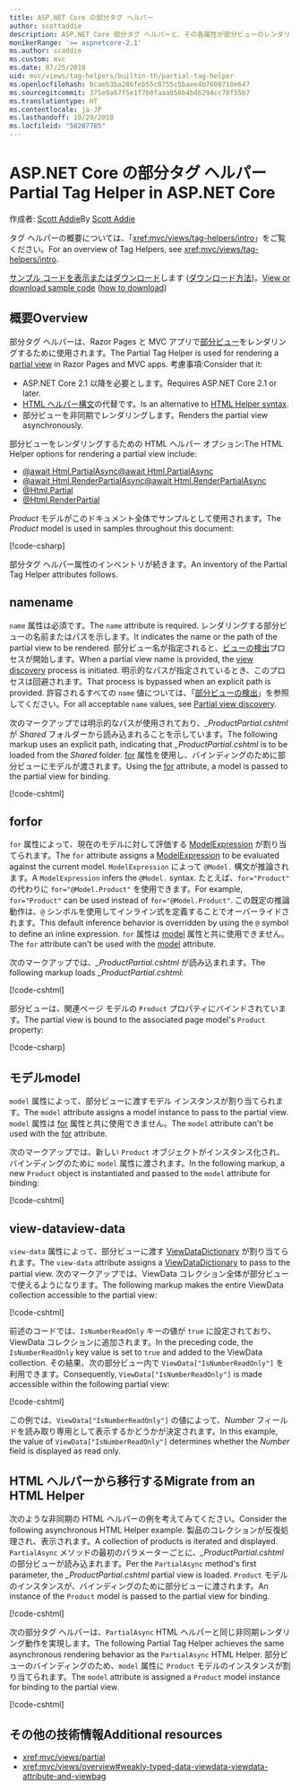 ```yaml
---
title: ASP.NET Core の部分タグ ヘルパー
author: scottaddie
description: ASP.NET Core 部分タグ ヘルパーと、その各属性が部分ビューのレンダリングにおいて果たす役割について説明します。
monikerRange: '>= aspnetcore-2.1'
ms.author: scaddie
ms.custom: mvc
ms.date: 07/25/2018
uid: mvc/views/tag-helpers/builtin-th/partial-tag-helper
ms.openlocfilehash: bcaeb3ba286feb55c0755c5baee4b7608710e647
ms.sourcegitcommit: 375e9a67f5e1f7b0faaa056b4b46294cc70f55b7
ms.translationtype: HT
ms.contentlocale: ja-JP
ms.lasthandoff: 10/29/2018
ms.locfileid: "50207785"
---
```

# <a name="partial-tag-helper-in-aspnet-core"></a><span data-ttu-id="d42f6-103">ASP.NET Core の部分タグ ヘルパー</span><span class="sxs-lookup"><span data-stu-id="d42f6-103">Partial Tag Helper in ASP.NET Core</span></span>

<span data-ttu-id="d42f6-104">作成者: [Scott Addie](https://github.com/scottaddie)</span><span class="sxs-lookup"><span data-stu-id="d42f6-104">By [Scott Addie](https://github.com/scottaddie)</span></span>

<span data-ttu-id="d42f6-105">タグ ヘルパーの概要については、「<xref:mvc/views/tag-helpers/intro>」をご覧ください。</span><span class="sxs-lookup"><span data-stu-id="d42f6-105">For an overview of Tag Helpers, see <xref:mvc/views/tag-helpers/intro>.</span></span>

<span data-ttu-id="d42f6-106">[サンプル コードを表示またはダウンロード](https://github.com/aspnet/Docs/tree/master/aspnetcore/mvc/views/tag-helpers/built-in/samples)します ([ダウンロード方法](xref:index#how-to-download-a-sample))。</span><span class="sxs-lookup"><span data-stu-id="d42f6-106">[View or download sample code](https://github.com/aspnet/Docs/tree/master/aspnetcore/mvc/views/tag-helpers/built-in/samples) ([how to download](xref:index#how-to-download-a-sample))</span></span>

## <a name="overview"></a><span data-ttu-id="d42f6-107">概要</span><span class="sxs-lookup"><span data-stu-id="d42f6-107">Overview</span></span>

<span data-ttu-id="d42f6-108">部分タグ ヘルパーは、Razor Pages と MVC アプリで[部分ビュー](xref:mvc/views/partial)をレンダリングするために使用されます。</span><span class="sxs-lookup"><span data-stu-id="d42f6-108">The Partial Tag Helper is used for rendering a [partial view](xref:mvc/views/partial) in Razor Pages and MVC apps.</span></span> <span data-ttu-id="d42f6-109">考慮事項:</span><span class="sxs-lookup"><span data-stu-id="d42f6-109">Consider that it:</span></span>

* <span data-ttu-id="d42f6-110">ASP.NET Core 2.1 以降を必要とします。</span><span class="sxs-lookup"><span data-stu-id="d42f6-110">Requires ASP.NET Core 2.1 or later.</span></span>
* <span data-ttu-id="d42f6-111">[HTML ヘルパー構文](xref:mvc/views/partial#reference-a-partial-view)の代替です。</span><span class="sxs-lookup"><span data-stu-id="d42f6-111">Is an alternative to [HTML Helper syntax](xref:mvc/views/partial#reference-a-partial-view).</span></span>
* <span data-ttu-id="d42f6-112">部分ビューを非同期でレンダリングします。</span><span class="sxs-lookup"><span data-stu-id="d42f6-112">Renders the partial view asynchronously.</span></span>

<span data-ttu-id="d42f6-113">部分ビューをレンダリングするための HTML ヘルパー オプション:</span><span class="sxs-lookup"><span data-stu-id="d42f6-113">The HTML Helper options for rendering a partial view include:</span></span>

* [<span data-ttu-id="d42f6-114">@await Html.PartialAsync</span><span class="sxs-lookup"><span data-stu-id="d42f6-114">@await Html.PartialAsync</span></span>](/dotnet/api/microsoft.aspnetcore.mvc.rendering.htmlhelperpartialextensions.partialasync)
* [<span data-ttu-id="d42f6-115">@await Html.RenderPartialAsync</span><span class="sxs-lookup"><span data-stu-id="d42f6-115">@await Html.RenderPartialAsync</span></span>](/dotnet/api/microsoft.aspnetcore.mvc.rendering.htmlhelperpartialextensions.renderpartialasync)
* [@Html.Partial](/dotnet/api/microsoft.aspnetcore.mvc.rendering.htmlhelperpartialextensions.partial)
* [@Html.RenderPartial](/dotnet/api/microsoft.aspnetcore.mvc.rendering.htmlhelperpartialextensions.renderpartial)

<span data-ttu-id="d42f6-116">*Product* モデルがこのドキュメント全体でサンプルとして使用されます。</span><span class="sxs-lookup"><span data-stu-id="d42f6-116">The *Product* model is used in samples throughout this document:</span></span>

[!code-csharp[](samples/TagHelpersBuiltIn/Models/Product.cs)]

<span data-ttu-id="d42f6-117">部分タグ ヘルパー属性のインベントリが続きます。</span><span class="sxs-lookup"><span data-stu-id="d42f6-117">An inventory of the Partial Tag Helper attributes follows.</span></span>

## <a name="name"></a><span data-ttu-id="d42f6-118">name</span><span class="sxs-lookup"><span data-stu-id="d42f6-118">name</span></span>

<span data-ttu-id="d42f6-119">`name` 属性は必須です。</span><span class="sxs-lookup"><span data-stu-id="d42f6-119">The `name` attribute is required.</span></span> <span data-ttu-id="d42f6-120">レンダリングする部分ビューの名前またはパスを示します。</span><span class="sxs-lookup"><span data-stu-id="d42f6-120">It indicates the name or the path of the partial view to be rendered.</span></span> <span data-ttu-id="d42f6-121">部分ビュー名が指定されると、[ビューの検出](xref:mvc/views/overview#view-discovery)プロセスが開始します。</span><span class="sxs-lookup"><span data-stu-id="d42f6-121">When a partial view name is provided, the [view discovery](xref:mvc/views/overview#view-discovery) process is initiated.</span></span> <span data-ttu-id="d42f6-122">明示的なパスが指定されているとき、このプロセスは回避されます。</span><span class="sxs-lookup"><span data-stu-id="d42f6-122">That process is bypassed when an explicit path is provided.</span></span> <span data-ttu-id="d42f6-123">許容されるすべての `name` 値については、「[部分ビューの検出](xref:mvc/views/partial#partial-view-discovery)」を参照してください。</span><span class="sxs-lookup"><span data-stu-id="d42f6-123">For all acceptable `name` values, see [Partial view discovery](xref:mvc/views/partial#partial-view-discovery).</span></span>

<span data-ttu-id="d42f6-124">次のマークアップでは明示的なパスが使用されており、*_ProductPartial.cshtml* が *Shared* フォルダーから読み込まれることを示しています。</span><span class="sxs-lookup"><span data-stu-id="d42f6-124">The following markup uses an explicit path, indicating that *_ProductPartial.cshtml* is to be loaded from the *Shared* folder.</span></span> <span data-ttu-id="d42f6-125">[for](#for) 属性を使用し、バインディングのために部分ビューにモデルが渡されます。</span><span class="sxs-lookup"><span data-stu-id="d42f6-125">Using the [for](#for) attribute, a model is passed to the partial view for binding.</span></span>

[!code-cshtml[](samples/TagHelpersBuiltIn/Pages/Product.cshtml?name=snippet_Name)]

## <a name="for"></a><span data-ttu-id="d42f6-126">for</span><span class="sxs-lookup"><span data-stu-id="d42f6-126">for</span></span>

<span data-ttu-id="d42f6-127">`for` 属性によって、現在のモデルに対して評価する [ModelExpression](/dotnet/api/microsoft.aspnetcore.mvc.viewfeatures.modelexpression) が割り当てられます。</span><span class="sxs-lookup"><span data-stu-id="d42f6-127">The `for` attribute assigns a [ModelExpression](/dotnet/api/microsoft.aspnetcore.mvc.viewfeatures.modelexpression) to be evaluated against the current model.</span></span> <span data-ttu-id="d42f6-128">`ModelExpression` によって `@Model.` 構文が推論されます。</span><span class="sxs-lookup"><span data-stu-id="d42f6-128">A `ModelExpression` infers the `@Model.` syntax.</span></span> <span data-ttu-id="d42f6-129">たとえば、`for="Product"` の代わりに `for="@Model.Product"` を使用できます。</span><span class="sxs-lookup"><span data-stu-id="d42f6-129">For example, `for="Product"` can be used instead of `for="@Model.Product"`.</span></span> <span data-ttu-id="d42f6-130">この既定の推論動作は、`@` シンボルを使用してインライン式を定義することでオーバーライドされます。</span><span class="sxs-lookup"><span data-stu-id="d42f6-130">This default inference behavior is overridden by using the `@` symbol to define an inline expression.</span></span> <span data-ttu-id="d42f6-131">`for` 属性は [model](#model) 属性と共に使用できません。</span><span class="sxs-lookup"><span data-stu-id="d42f6-131">The `for` attribute can't be used with the [model](#model) attribute.</span></span>

<span data-ttu-id="d42f6-132">次のマークアップでは、*_ProductPartial.cshtml* が読み込まれます。</span><span class="sxs-lookup"><span data-stu-id="d42f6-132">The following markup loads *_ProductPartial.cshtml*:</span></span>

[!code-cshtml[](samples/TagHelpersBuiltIn/Pages/Product.cshtml?name=snippet_For)]

<span data-ttu-id="d42f6-133">部分ビューは、関連ページ モデルの `Product` プロパティにバインドされています。</span><span class="sxs-lookup"><span data-stu-id="d42f6-133">The partial view is bound to the associated page model's `Product` property:</span></span>

[!code-csharp[](samples/TagHelpersBuiltIn/Pages/Product.cshtml.cs?highlight=8)]

## <a name="model"></a><span data-ttu-id="d42f6-134">モデル</span><span class="sxs-lookup"><span data-stu-id="d42f6-134">model</span></span>

<span data-ttu-id="d42f6-135">`model` 属性によって、部分ビューに渡すモデル インスタンスが割り当てられます。</span><span class="sxs-lookup"><span data-stu-id="d42f6-135">The `model` attribute assigns a model instance to pass to the partial view.</span></span> <span data-ttu-id="d42f6-136">`model` 属性は [for](#for) 属性と共に使用できません。</span><span class="sxs-lookup"><span data-stu-id="d42f6-136">The `model` attribute can't be used with the [for](#for) attribute.</span></span>

<span data-ttu-id="d42f6-137">次のマークアップでは、新しい `Product` オブジェクトがインスタンス化され、バインディングのために `model` 属性に渡されます。</span><span class="sxs-lookup"><span data-stu-id="d42f6-137">In the following markup, a new `Product` object is instantiated and passed to the `model` attribute for binding:</span></span>

[!code-cshtml[](samples/TagHelpersBuiltIn/Pages/Product.cshtml?name=snippet_Model)]

## <a name="view-data"></a><span data-ttu-id="d42f6-138">view-data</span><span class="sxs-lookup"><span data-stu-id="d42f6-138">view-data</span></span>

<span data-ttu-id="d42f6-139">`view-data` 属性によって、部分ビューに渡す [ViewDataDictionary](/dotnet/api/microsoft.aspnetcore.mvc.viewfeatures.viewdatadictionary) が割り当てられます。</span><span class="sxs-lookup"><span data-stu-id="d42f6-139">The `view-data` attribute assigns a [ViewDataDictionary](/dotnet/api/microsoft.aspnetcore.mvc.viewfeatures.viewdatadictionary) to pass to the partial view.</span></span> <span data-ttu-id="d42f6-140">次のマークアップでは、ViewData コレクション全体が部分ビューで使えるようになります。</span><span class="sxs-lookup"><span data-stu-id="d42f6-140">The following markup makes the entire ViewData collection accessible to the partial view:</span></span>

[!code-cshtml[](samples/TagHelpersBuiltIn/Pages/Product.cshtml?name=snippet_ViewData&highlight=5-)]

<span data-ttu-id="d42f6-141">前述のコードでは、`IsNumberReadOnly` キーの値が `true` に設定されており、ViewData コレクションに追加されます。</span><span class="sxs-lookup"><span data-stu-id="d42f6-141">In the preceding code, the `IsNumberReadOnly` key value is set to `true` and added to the ViewData collection.</span></span> <span data-ttu-id="d42f6-142">その結果、次の部分ビュー内で `ViewData["IsNumberReadOnly"]` を利用できます。</span><span class="sxs-lookup"><span data-stu-id="d42f6-142">Consequently, `ViewData["IsNumberReadOnly"]` is made accessible within the following partial view:</span></span>

[!code-cshtml[](samples/TagHelpersBuiltIn/Pages/Shared/_ProductViewDataPartial.cshtml?highlight=5)]

<span data-ttu-id="d42f6-143">この例では、`ViewData["IsNumberReadOnly"]` の値によって、*Number* フィールドを読み取り専用として表示するかどうかが決定されます。</span><span class="sxs-lookup"><span data-stu-id="d42f6-143">In this example, the value of `ViewData["IsNumberReadOnly"]` determines whether the *Number* field is displayed as read only.</span></span>

## <a name="migrate-from-an-html-helper"></a><span data-ttu-id="d42f6-144">HTML ヘルパーから移行する</span><span class="sxs-lookup"><span data-stu-id="d42f6-144">Migrate from an HTML Helper</span></span>

<span data-ttu-id="d42f6-145">次のような非同期の HTML ヘルパーの例を考えてみてください。</span><span class="sxs-lookup"><span data-stu-id="d42f6-145">Consider the following asynchronous HTML Helper example.</span></span> <span data-ttu-id="d42f6-146">製品のコレクションが反復処理され、表示されます。</span><span class="sxs-lookup"><span data-stu-id="d42f6-146">A collection of products is iterated and displayed.</span></span> <span data-ttu-id="d42f6-147">`PartialAsync` メソッドの最初のパラメーターごとに、*_ProductPartial.cshtml* の部分ビューが読み込まれます。</span><span class="sxs-lookup"><span data-stu-id="d42f6-147">Per the `PartialAsync` method's first parameter, the *_ProductPartial.cshtml* partial view is loaded.</span></span> <span data-ttu-id="d42f6-148">`Product` モデルのインスタンスが、バインディングのために部分ビューに渡されます。</span><span class="sxs-lookup"><span data-stu-id="d42f6-148">An instance of the `Product` model is passed to the partial view for binding.</span></span>

[!code-cshtml[](samples/TagHelpersBuiltIn/Pages/Products.cshtml?name=snippet_HtmlHelper&highlight=3)]

<span data-ttu-id="d42f6-149">次の部分タグ ヘルパーは、`PartialAsync` HTML ヘルパーと同じ非同期レンダリング動作を実現します。</span><span class="sxs-lookup"><span data-stu-id="d42f6-149">The following Partial Tag Helper achieves the same asynchronous rendering behavior as the `PartialAsync` HTML Helper.</span></span> <span data-ttu-id="d42f6-150">部分ビューのバインディングのため、`model` 属性に `Product` モデルのインスタンスが割り当てられます。</span><span class="sxs-lookup"><span data-stu-id="d42f6-150">The `model` attribute is assigned a `Product` model instance for binding to the partial view.</span></span>

[!code-cshtml[](samples/TagHelpersBuiltIn/Pages/Products.cshtml?name=snippet_TagHelper&highlight=3)]

## <a name="additional-resources"></a><span data-ttu-id="d42f6-151">その他の技術情報</span><span class="sxs-lookup"><span data-stu-id="d42f6-151">Additional resources</span></span>

* <xref:mvc/views/partial>
* <xref:mvc/views/overview#weakly-typed-data-viewdata-viewdata-attribute-and-viewbag>
